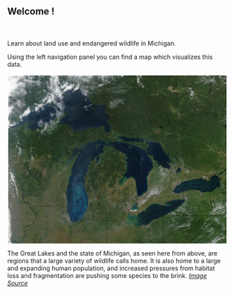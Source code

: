 ## Welcome !
<br><br>
Learn about land use and endangered wildlife in Michigan.

Using the left navigation panel you can find a map which visualizes this data.
<br><br>
<img style = 'display: block; margin-left: auto; margin-right: auto;' src='greatlakes.jpg' width = '500'>
<p>The Great Lakes and the state of Michigan, as seen here from above, are regions that a large variety of wildlife calls home. It is also home to a large and expanding human population, and increased pressures from habitat loss and fragmentation are pushing some species to the brink. <i><a href='https://eoimages.gsfc.nasa.gov/images/imagerecords/68000/68562/GreatLakes.A2003260.1830.1km.jpg'>Image Source</a></i>